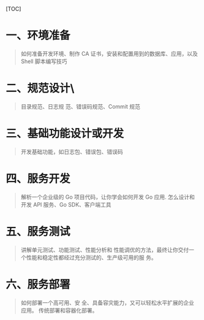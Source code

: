 
[TOC]

# 一、环境准备
>如何准备开发环境、制作 CA 证书，安装和配置用到的数据库、应用，以及 Shell 脚本编写技巧




# 二、规范设计\
>目录规范、日志规 范、错误码规范、Commit 规范


# 三、基础功能设计或开发
>开发基础功能，如日志包、错误包、错误码

# 四、服务开发
>解析一个企业级的 Go 项目代码，让你学会如何开发 Go 应用. 怎么设计和开发 API 服务、Go SDK、客户端工具


# 五、服务测试
>讲解单元测试、功能测试、性能分析和 性能调优的方法，最终让你交付一个性能和稳定性都经过充分测试的、生产级可用的服 务。


# 六、服务部署
>如何部署一个高可用、安 全、具备容灾能力，又可以轻松水平扩展的企业应用。 传统部署和容器化部署。



